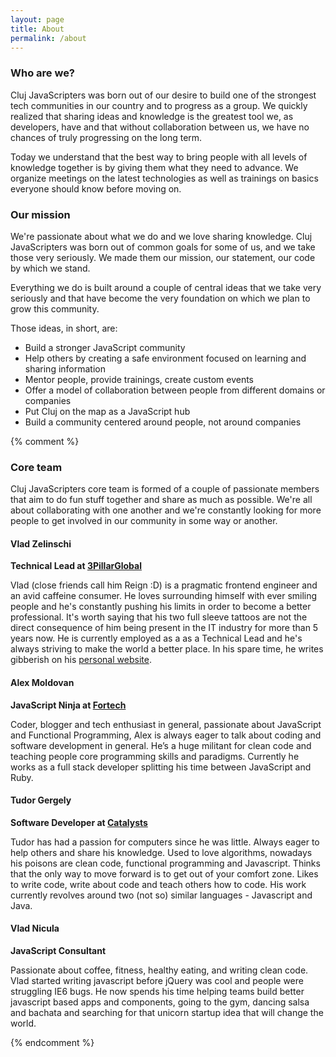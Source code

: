 ```yaml
---
layout: page
title: About
permalink: /about
---
```


### Who are we?

Cluj JavaScripters was born out of our desire to build one of the strongest tech
communities in our country and to progress as a group. We quickly realized that sharing
ideas and knowledge is the greatest tool we, as developers, have and that without
collaboration between us, we have no chances of truly progressing on the long term. 

Today we understand that the best way to bring people with all levels of knowledge
together is by giving them what they need to advance. We organize meetings on the latest
technologies as well as trainings on basics everyone should know before moving on.

### Our mission

We're passionate about what we do and we love sharing knowledge. Cluj JavaScripters was born
out of common goals for some of us, and we take those very seriously. We made them our mission,
our statement, our code by which we stand.

Everything we do is built around a couple of central ideas that we take very seriously and that
have become the very foundation on which we plan to grow this community.

Those ideas, in short, are:

- Build a stronger JavaScript community
- Help others by creating a safe environment focused on learning and sharing information
- Mentor people, provide trainings, create custom events
- Offer a model of collaboration between people from different domains or companies
- Put Cluj on the map as a JavaScript hub
- Build a community centered around people, not around companies

{% comment %} 

### Core team

Cluj JavaScripters core team is formed of a couple of passionate members
that aim to do fun stuff together and share as much as possible. We're all about
collaborating with one another and we're constantly looking for more people to get involved
in our community in some way or another.

#### __Vlad Zelinschi__
__Technical Lead at [3PillarGlobal](http://www.3pillarglobal.com/)__

Vlad (close friends call him <span class="highlight">Reign</span> :D) is a pragmatic frontend engineer and an
avid caffeine consumer. He loves surrounding himself with ever smiling people and he's
constantly pushing his limits in order to become a better professional.
It's worth saying that his two full sleeve tattoos are not the direct consequence
of him being present in the IT industry for more than 5 years now. He is currently
employed as a as a Technical Lead and he's always striving to make the world a
better place. In his spare time, he writes gibberish on his [personal website](https://thereignn.ghost.io).

#### __Alex Moldovan__
__JavaScript Ninja at [Fortech](http://www.fortech.ro/)__

Coder, blogger and tech enthusiast in general, passionate about JavaScript and
Functional Programming, Alex is always eager to talk about coding and software development
in general. He’s a huge militant for clean code and teaching people core programming
skills and paradigms. Currently he works as a full stack developer splitting his
time between JavaScript and Ruby.

#### __Tudor Gergely__
__Software Developer at [Catalysts](https://www.catalysts.cc/en/)__

Tudor has had a passion for computers since he was little. Always eager to
help others and share his knowledge. Used to love algorithms, nowadays his poisons
are clean code, functional programming and Javascript. Thinks that the only way to
move forward is to get out of your comfort zone. Likes to write code, write about
code and teach others how to code. His work currently revolves around two (not so)
similar languages - Javascript and Java.

#### __Vlad Nicula__
__JavaScript Consultant__

Passionate about coffee, fitness, healthy eating, and writing clean code.
Vlad started writing javascript before jQuery was cool and people were struggling
IE6 bugs. He now spends his time helping teams build better javascript based apps
and components, going to the gym, dancing salsa and bachata and searching for that
unicorn startup idea that will change the world.

{% endcomment %} 